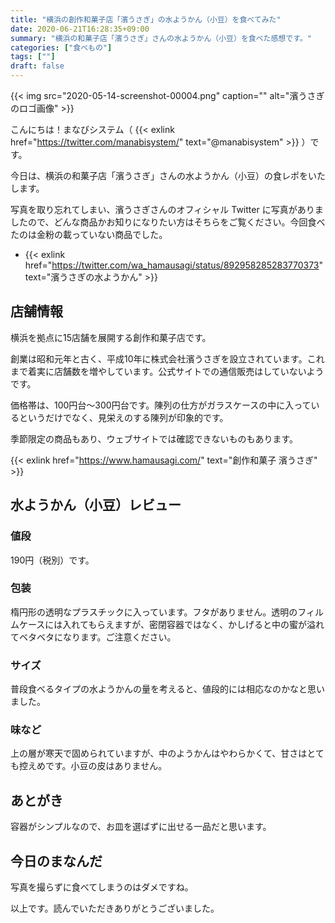 ```yaml
---
title: "横浜の創作和菓子店「濱うさぎ」の水ようかん（小豆）を食べてみた"
date: 2020-06-21T16:28:35+09:00
summary: "横浜の和菓子店「濱うさぎ」さんの水ようかん（小豆）を食べた感想です。"
categories: ["食べもの"]
tags: [""]
draft: false
---
```


{{< img src="2020-05-14-screenshot-00004.png" caption="" alt="濱うさぎのロゴ画像" >}}

こんにちは！まなびシステム（ {{< exlink href="https://twitter.com/manabisystem/" text="@manabisystem" >}} ）です。

今日は、横浜の和菓子店「濱うさぎ」さんの水ようかん（小豆）の食レポをいたします。

写真を取り忘れてしまい、濱うさぎさんのオフィシャル Twitter に写真がありましたので、どんな商品かお知りになりたい方はそちらをご覧ください。今回食べたのは金粉の載っていない商品でした。
- {{< exlink href="https://twitter.com/wa_hamausagi/status/892958285283770373" text="濱うさぎの水ようかん" >}}

## 店舗情報

横浜を拠点に15店舗を展開する創作和菓子店です。

創業は昭和元年と古く、平成10年に株式会社濱うさぎを設立されています。これまで着実に店舗数を増やしています。公式サイトでの通信販売はしていないようです。

価格帯は、100円台～300円台です。陳列の仕方がガラスケースの中に入っているというだけでなく、見栄えのする陳列が印象的です。

季節限定の商品もあり、ウェブサイトでは確認できないものもあります。

{{< exlink href="https://www.hamausagi.com/" text="創作和菓子 濱うさぎ" >}}

## 水ようかん（小豆）レビュー

### 値段

190円（税別）です。

### 包装

楕円形の透明なプラスチックに入っています。フタがありません。透明のフィルムケースには入れてもらえますが、密閉容器ではなく、かしげると中の蜜が溢れてベタベタになります。ご注意ください。

### サイズ

普段食べるタイプの水ようかんの量を考えると、値段的には相応なのかなと思いました。

### 味など

上の層が寒天で固められていますが、中のようかんはやわらかくて、甘さはとても控えめです。小豆の皮はありません。

## あとがき

容器がシンプルなので、お皿を選ばずに出せる一品だと思います。

## 今日のまなんだ

写真を撮らずに食べてしまうのはダメですね。

以上です。読んでいただきありがとうございました。
